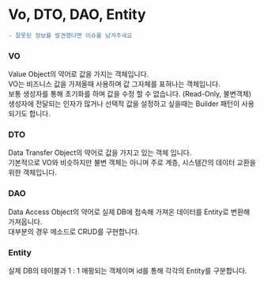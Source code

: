 # Vo, DTO, DAO, Entity


```diff
- 잘못된 정보를 발견했다면 이슈를 남겨주세요
```

### VO
Value Object의 약어로 값을 가지는 객체입니다.   
VO는 비즈니스 값을 가져올때 사용하며 값 그자체를 표혀나는 객체입니다.   
보통 생성자를 통해 초기화를 하며 값을 수정 할 수 없습니다. (Read-Only, 불변객체)   
생성자에 전달되는 인자가 많거나 선택적 값을 설정하고 싶을때는 Builder 패턴이 사용되기도 합니다.   

### DTO
Data Transfer Object의 약어로 값을 가지고 있는 객체 입니다.   
기본적으로 VO와 비슷하지만 불변 객체는 아니며 주로 계층, 시스템간의 데이터 교환을 위한 객체입니다.

### DAO
Data Access Object의 약어로 실제 DB에 접속해 가져온 데이터를 Entity로 변환해 가져옵니다.   
대부분의 경우 메소드로 CRUD를 구현합니다.

### Entity
실제 DB의 테이블과 1 : 1 매핑되는 객체이며 id를 통해 각각의 Entity를 구분합니다.